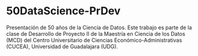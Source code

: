 # 50DataScience-PrDev
Presentación de 50 años de la Ciencia de Datos. 
Este trabajo es parte de la clase de Desarrollo de Proyecto II de la Maestría en Ciencia de los Datos (MCD) del Centro Universitario de Ciencias Económico-Administrativas (CUCEA), Universidad de Guadalajara (UDG).
